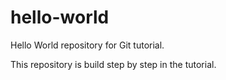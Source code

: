 # hello-world
Hello World repository for Git tutorial.

This repository is build step by step in the tutorial.